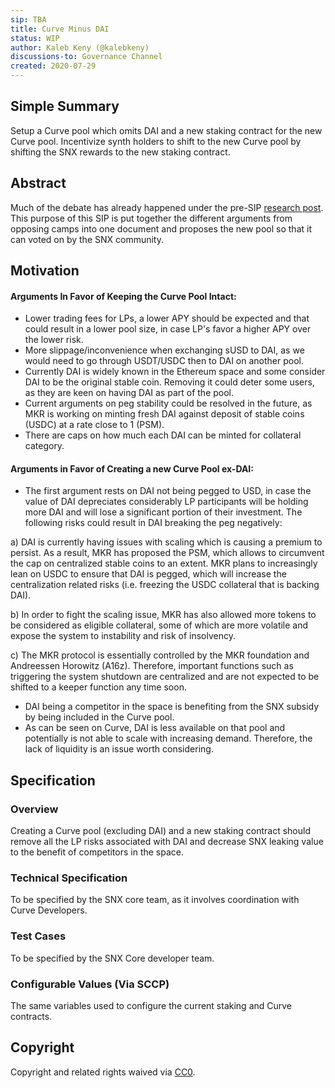 ```yaml
---
sip: TBA
title: Curve Minus DAI
status: WIP
author: Kaleb Keny (@kalebkeny)
discussions-to: Governance Channel
created: 2020-07-29
---
```


<!--You can leave these HTML comments in your merged SIP and delete the visible duplicate text guides, they will not appear and may be helpful to refer to if you edit it again. This is the suggested template for new SIPs. Note that an SIP number will be assigned by an editor. When opening a pull request to submit your SIP, please use an abbreviated title in the filename, `sip-draft_title_abbrev.md`. The title should be 44 characters or less.-->

## Simple Summary

<!--"If you can't explain it simply, you don't understand it well enough." Simply describe the outcome the proposed changes intends to achieve. This should be non-technical and accessible to a casual community member.-->

Setup a Curve pool  which omits DAI and a new staking contract for the new Curve pool. Incentivize synth holders to shift to the new Curve pool by shifting the SNX rewards to the new staking contract.

## Abstract

<!--A short (~200 word) description of the proposed change, the abstract should clearly describe the proposed change. This is what *will* be done if the SIP is implemented, not *why* it should be done or *how* it will be done. If the SIP proposes deploying a new contract, write, "we propose to deploy a new contract that will do x".-->

Much of the debate has already happened under the pre-SIP [research post](https://research.synthetix.io/t/should-dai-be-removed-from-the-curve-pool/27/30). This purpose of this SIP is  put together the different arguments from opposing camps into one document and proposes the new pool so that it can voted on by the SNX community.

## Motivation

<!--This is the problem statement. This is the *why* of the SIP. It should clearly explain *why* the current state of the protocol is inadequate.  It is critical that you explain *why* the change is needed, if the SIP proposes changing how something is calculated, you must address *why* the current calculation is inaccurate or wrong. This is not the place to describe how the SIP will address the issue!-->

#### Arguments In Favor of Keeping the Curve Pool Intact:
- Lower trading fees for LPs, a lower APY should be expected and that could result in a lower pool size, in case LP's favor a higher APY over the lower risk.
- More slippage/inconvenience when exchanging sUSD to DAI, as we would need to go through USDT/USDC then to DAI on another pool. 
- Currently DAI is widely known in the Ethereum space and some consider DAI to be the original stable coin. Removing it could deter some users, as they are keen on having DAI as part of the pool.
- Current arguments on peg stability could be resolved in the future, as MKR is working on minting fresh DAI against deposit of stable coins (USDC) at a rate close to 1 (PSM).
- There are caps on how much each DAI can be minted for collateral category. 

#### Arguments in Favor of Creating a new Curve Pool ex-DAI:
- The first argument rests on DAI not being pegged to USD, in case the value of DAI depreciates considerably LP participants will be holding more DAI and will lose a significant portion of their investment. The following risks could result in DAI breaking the peg negatively:

a) DAI is currently having issues with scaling which is causing a premium to persist. As a result, MKR has proposed the PSM, which allows to circumvent the cap on centralized stable coins to an extent. MKR plans to increasingly lean on USDC to ensure that DAI is pegged, which will increase the centralization related risks (i.e. freezing the USDC collateral that is backing DAI).

b) In order to fight the scaling issue, MKR has also allowed more tokens to be considered as eligible collateral, some of which are more volatile and expose the system to instability and risk of insolvency.

c) The MKR protocol is essentially controlled by the MKR foundation and Andreessen Horowitz (A16z). Therefore, important functions such as triggering the system shutdown are centralized and are not expected to be shifted to a keeper function any time soon.

- DAI being a competitor in the space is benefiting from the SNX subsidy by being included in the Curve pool.
- As can be seen on Curve, DAI is less available on that pool and potentially is not able to scale with increasing demand. Therefore, the lack of liquidity is an issue worth considering.

## Specification

<!--The specification should describe the syntax and semantics of any new feature, there are five sections
1. Overview
2. Rationale
3. Technical Specification
4. Test Cases
5. Configurable Values
-->

### Overview

<!--This is a high level overview of *how* the SIP will solve the problem. The overview should clearly describe how the new feature will be implemented.-->

Creating a Curve pool (excluding DAI) and a new staking contract should remove all the LP risks associated with DAI and decrease SNX leaking value to the benefit of competitors in the space.

### Technical Specification

<!--The technical specification should outline the public API of the changes proposed. That is, changes to any of the interfaces Synthetix currently exposes or the creations of new ones.-->

To be specified by the SNX core team, as it involves coordination with Curve Developers.

### Test Cases

<!--Test cases for an implementation are mandatory for SIPs but can be included with the implementation..-->

To be specified by the SNX Core developer team.

### Configurable Values (Via SCCP)

<!--Please list all values configurable via SCCP under this implementation.-->

The same variables used to configure the current staking and Curve contracts.

## Copyright

Copyright and related rights waived via [CC0](https://creativecommons.org/publicdomain/zero/1.0/).